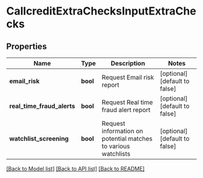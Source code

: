 # CallcreditExtraChecksInputExtraChecks

## Properties
Name | Type | Description | Notes
------------ | ------------- | ------------- | -------------
**email_risk** | **bool** | Request Email risk report | [optional] [default to false]
**real_time_fraud_alerts** | **bool** | Request Real time fraud alert report | [optional] [default to false]
**watchlist_screening** | **bool** | Request information on potential matches to various watchlists | [optional] [default to false]

[[Back to Model list]](../README.md#documentation-for-models) [[Back to API list]](../README.md#documentation-for-api-endpoints) [[Back to README]](../README.md)


